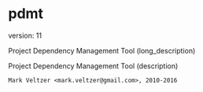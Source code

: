 pdmt
====

version: 11

Project Dependency Management Tool (long_description)

Project Dependency Management Tool (description)

	Mark Veltzer <mark.veltzer@gmail.com>, 2010-2016
